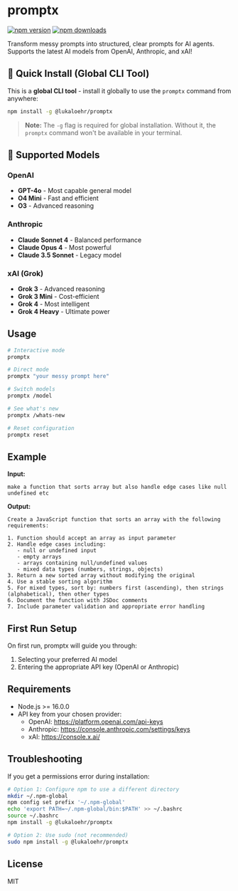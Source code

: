 # promptx

[![npm version](https://img.shields.io/npm/v/@lukaloehr/promptx.svg)](https://www.npmjs.com/package/@lukaloehr/promptx)
[![npm downloads](https://img.shields.io/npm/dm/@lukaloehr/promptx.svg)](https://www.npmjs.com/package/@lukaloehr/promptx)

Transform messy prompts into structured, clear prompts for AI agents. Supports the latest AI models from OpenAI, Anthropic, and xAI!

## 🚀 Quick Install (Global CLI Tool)

This is a **global CLI tool** - install it globally to use the `promptx` command from anywhere:

```bash
npm install -g @lukaloehr/promptx
```

> **Note:** The `-g` flag is required for global installation. Without it, the `promptx` command won't be available in your terminal.

## 🤖 Supported Models

### OpenAI
- **GPT-4o** - Most capable general model
- **O4 Mini** - Fast and efficient
- **O3** - Advanced reasoning

### Anthropic
- **Claude Sonnet 4** - Balanced performance
- **Claude Opus 4** - Most powerful
- **Claude 3.5 Sonnet** - Legacy model

### xAI (Grok)
- **Grok 3** - Advanced reasoning
- **Grok 3 Mini** - Cost-efficient
- **Grok 4** - Most intelligent
- **Grok 4 Heavy** - Ultimate power

## Usage

```bash
# Interactive mode
promptx

# Direct mode
promptx "your messy prompt here"

# Switch models
promptx /model

# See what's new
promptx /whats-new

# Reset configuration
promptx reset
```

## Example

**Input:**
```
make a function that sorts array but also handle edge cases like null undefined etc
```

**Output:**
```
Create a JavaScript function that sorts an array with the following requirements:

1. Function should accept an array as input parameter
2. Handle edge cases including:
   - null or undefined input
   - empty arrays
   - arrays containing null/undefined values
   - mixed data types (numbers, strings, objects)
3. Return a new sorted array without modifying the original
4. Use a stable sorting algorithm
5. For mixed types, sort by: numbers first (ascending), then strings (alphabetical), then other types
6. Document the function with JSDoc comments
7. Include parameter validation and appropriate error handling
```

## First Run Setup

On first run, promptx will guide you through:
1. Selecting your preferred AI model
2. Entering the appropriate API key (OpenAI or Anthropic)

## Requirements

- Node.js >= 16.0.0
- API key from your chosen provider:
  - OpenAI: https://platform.openai.com/api-keys
  - Anthropic: https://console.anthropic.com/settings/keys
  - xAI: https://console.x.ai/

## Troubleshooting

If you get a permissions error during installation:

```bash
# Option 1: Configure npm to use a different directory
mkdir ~/.npm-global
npm config set prefix '~/.npm-global'
echo 'export PATH=~/.npm-global/bin:$PATH' >> ~/.bashrc
source ~/.bashrc
npm install -g @lukaloehr/promptx

# Option 2: Use sudo (not recommended)
sudo npm install -g @lukaloehr/promptx
```

## License

MIT